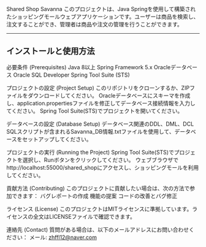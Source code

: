 
Shared Shop Savanna
このプロジェクトは、Java Springを使用して構築されたショッピングモールウェブアプリケーションです。ユーザーは商品を検索し、注文することができ、管理者は商品や注文の管理を行うことができます。


---------------------------------------------------------------------------
インストールと使用方法
---------------------------------------------------------------------------
必要条件 (Prerequisites)
Java 8以上
Spring Framework 5.x
Oracleデータベース
Oracle SQL Developer
Spring Tool Suite (STS)

プロジェクトの設定 (Project Setup)
このリポジトリをクローンするか、ZIPファイルをダウンロードしてください。
Oracleデータベースにスキーマを作成し、application.propertiesファイルを修正してデータベース接続情報を入力してください。
Spring Tool Suite(STS)でプロジェクトを開いてください。

データベースの設定 (Database Setup)
データベース関連のDDL、DML、DCL SQLスクリプトが含まれるSavanna_DB情報.txtファイルを使用して、データベースをセットアップしてください。

プロジェクトの実行 (Running the Project)
Spring Tool Suite(STS)でプロジェクトを選択し、Runボタンをクリックしてください。
ウェブブラウザでhttp://localhost:55000/shared_shopにアクセスし、ショッピングモールを利用してください。

貢献方法 (Contributing)
このプロジェクトに貢献したい場合は、次の方法で参加できます：
バグレポートの作成
機能の提案
コードの改善とバグ修正

ライセンス (License)
このプロジェクトはMITライセンスに準拠しています。ライセンスの全文はLICENSEファイルで確認できます。

連絡先 (Contact)
質問がある場合は、以下のメールアドレスにお問い合わせください：
メール: zhffl12@naver.com
